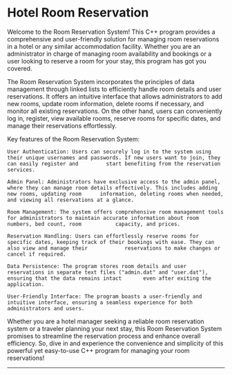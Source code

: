 # Hotel Room Reservation

Welcome to the Room Reservation System! This C++ program provides a comprehensive and user-friendly solution for managing room reservations in a hotel or any similar accommodation facility. Whether you are an administrator in charge of managing room availability and bookings or a user looking to reserve a room for your stay, this program has got you covered.

The Room Reservation System incorporates the principles of data management through linked lists to efficiently handle room details and user reservations. It offers an intuitive interface that allows administrators to add new rooms, update room information, delete rooms if necessary, and monitor all existing reservations. On the other hand, users can conveniently log in, register, view available rooms, reserve rooms for specific dates, and manage their reservations effortlessly.

Key features of the Room Reservation System:

    User Authentication: Users can securely log in to the system using their unique usernames and passwords. If new users want to join, they can easily register and         start benefiting from the reservation services.

    Admin Panel: Administrators have exclusive access to the admin panel, where they can manage room details effectively. This includes adding new rooms, updating room      information, deleting rooms when needed, and viewing all reservations at a glance.
    
    Room Management: The system offers comprehensive room management tools for administrators to maintain accurate information about room numbers, bed count, room           capacity, and prices.
    
    Reservation Handling: Users can effortlessly reserve rooms for specific dates, keeping track of their bookings with ease. They can also view and manage their            reservations to make changes or cancel if required.
    
    Data Persistence: The program stores room details and user reservations in separate text files ("admin.dat" and "user.dat"), ensuring that the data remains intact       even after exiting the application.
    
    User-Friendly Interface: The program boasts a user-friendly and intuitive interface, ensuring a seamless experience for both administrators and users.

Whether you are a hotel manager seeking a reliable room reservation system or a traveler planning your next stay, this Room Reservation System promises to streamline the reservation process and enhance overall efficiency. So, dive in and experience the convenience and simplicity of this powerful yet easy-to-use C++ program for managing your room reservations!

------------------------------------------------------------------------------------------------------------------------------------------------------------------------
